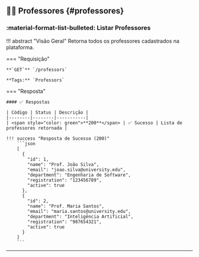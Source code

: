 ## 👨‍🏫 Professores {#professores}

### :material-format-list-bulleted: Listar Professores

!!! abstract "Visão Geral"
Retorna todos os professores cadastrados na plataforma.

=== "Requisição"

    **`GET`** `/professors`

    **Tags:** `Professors`

=== "Resposta"

    #### ✅ Respostas

    | Código | Status | Descrição |
    |--------|--------|-----------|
    | <span style="color: green">**200**</span> | ✅ Sucesso | Lista de professores retornada |

    !!! success "Resposta de Sucesso (200)"
        ```json
        [
          {
            "id": 1,
            "name": "Prof. João Silva",
            "email": "joao.silva@university.edu",
            "department": "Engenharia de Software",
            "registration": "123456789",
            "active": true
          },
          {
            "id": 2,
            "name": "Prof. Maria Santos",
            "email": "maria.santos@university.edu",
            "department": "Inteligência Artificial",
            "registration": "987654321",
            "active": true
          }
        ]
        ```

---
